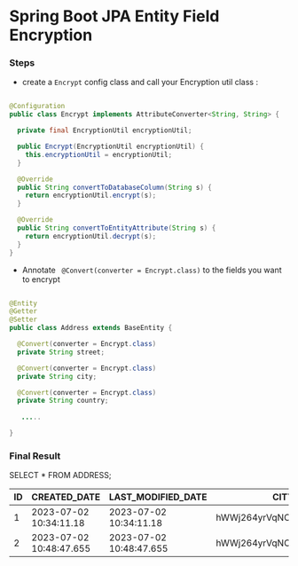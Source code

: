 # Spring Boot JPA Entity Field Encryption

### Steps

- create a `Encrypt` config class and call your Encryption util class :

```java

@Configuration
public class Encrypt implements AttributeConverter<String, String> {

  private final EncryptionUtil encryptionUtil;

  public Encrypt(EncryptionUtil encryptionUtil) {
    this.encryptionUtil = encryptionUtil;
  }

  @Override
  public String convertToDatabaseColumn(String s) {
    return encryptionUtil.encrypt(s);
  }

  @Override
  public String convertToEntityAttribute(String s) {
    return encryptionUtil.decrypt(s);
  }
}

```

- Annotate ` @Convert(converter = Encrypt.class)` to the fields you want to encrypt

```java

@Entity
@Getter
@Setter
public class Address extends BaseEntity {

  @Convert(converter = Encrypt.class)
  private String street;

  @Convert(converter = Encrypt.class)
  private String city;

  @Convert(converter = Encrypt.class)
  private String country;
  
   .....

}
```

### Final Result

SELECT * FROM ADDRESS;

| ID  |     CREATED_DATE      |   LAST_MODIFIED_DATE   |          CITY          |        COUNTRY        |        STREET        | user_id |
|-----|-----------------------|------------------------|------------------------|-----------------------|----------------------|---------|
| 1   | 2023-07-02 10:34:11.18 | 2023-07-02 10:34:11.18 | hWWj264yrVqNCTqorSyBSw== | 7dFiEmlZK4E76Vp0r0+cZw== | 4F4zBWTNtXN+APR3NeRcUw== |       1 |
| 2   | 2023-07-02 10:48:47.655 | 2023-07-02 10:48:47.655 | hWWj264yrVqNCTqorSyBSw== | 7dFiEmlZK4E76Vp0r0+cZw== | 4F4zBWTNtXN+APR3NeRcUw== |       1 |


